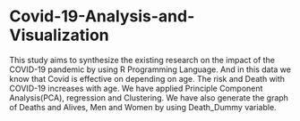 # Covid-19-Analysis-and-Visualization
This study aims to synthesize the existing research on the impact of the COVID-19 pandemic by using R Programming Language. And in this data we know that Covid is effective on depending on age. The risk and Death with COVID-19 increases with age.
We have applied Principle Component Analysis(PCA), regression and Clustering.
We have also generate the graph of Deaths and Alives, Men and Women by using Death_Dummy variable.
